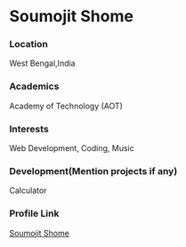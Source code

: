 # Soumojit Shome

### Location

West Bengal,India

### Academics

Academy of Technology (AOT)


### Interests

Web Development, Coding, Music 

### Development(Mention projects if any)

Calculator

### Profile Link

[Soumojit Shome](https://github.com/Soumojitshome2023)
